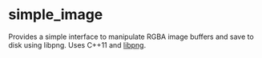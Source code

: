 # simple_image

Provides a simple interface to manipulate RGBA image buffers and save to disk
using libpng. Uses C++11 and [libpng](http://libpng.org/pub/png/libpng.html).
